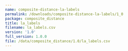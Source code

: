 ```yaml
---
name: composite-distance-la-labels
permalink: /downloads/composite-distance-la-labels/1_0
package: composite_distance
title: la_labels
filename: la_labels.csv
version: '1.0'
full_version: 1.0.0
file: /data/composite_distance/1.0/la_labels.csv
---
```

